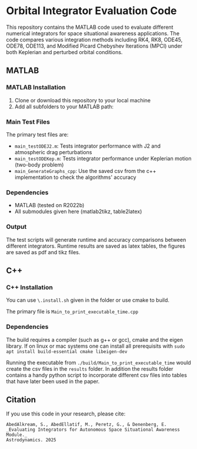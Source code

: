# Orbital Integrator Evaluation Code

This repository contains the MATLAB code used to evaluate different numerical integrators for space situational awareness applications. The code compares various integration methods including RK4, RK8, ODE45, ODE78, ODE113, and Modified Picard Chebyshev Iterations (MPCI) under both Keplerian and perturbed orbital conditions.

## MATLAB

### MATLAB Installation

1. Clone or download this repository to your local machine
2. Add all subfolders to your MATLAB path:


### Main Test Files

The primary test files are:

- `main_testODEJ2.m`: Tests integrator performance with J2 and atmospheric drag perturbations
- `main_testODEKep.m`: Tests integrator performance under Keplerian motion (two-body problem)
- `main_GenerateGraphs_cpp`: Use the saved csv from the c++ implementation to check the algorithms' accuracy


### Dependencies

- MATLAB (tested on R2022b)
- All submodules given here (matlab2tikz, table2latex)


### Output

The test scripts will generate runtime and accuracy comparisons between different integrators. Runtime results are saved as latex tables, the figures are saved as pdf and tikz files.

## C++

### C++ Installation
You can use `\.install.sh` given in the folder or use cmake to build.

The primary file is `Main_to_print_executable_time.cpp`

### Dependencies

The build requires a compiler (such as g++ or gcc), cmake and the eigen library. If on linux or mac systems one can install all prerequisits with
`sudo apt install build-essential cmake libeigen-dev`

Running the executable from `./build/Main_to_print_executable_time` would create the csv files in the `results` folder. In addition the results folder contains a handy python script to incorporate different csv files into tables that have later been used in the paper.


## Citation

If you use this code in your research, please cite:
```
AbedAlkream, S., AbedEllatif, M., Peretz, G., & Denenberg, E. 
_Evaluating Integrators for Autonomous Space Situational Awareness Module._ 
Astrodynamics. 2025
```